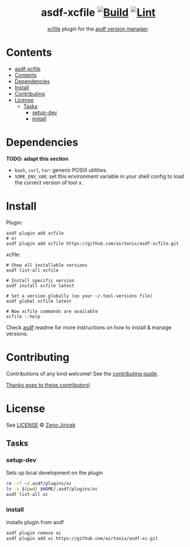 <div align="center">

# asdf-xcfile [![Build](https://github.com/airtonix/asdf-xcfile/actions/workflows/build.yml/badge.svg)](https://github.com/airtonix/asdf-xcfile/actions/workflows/build.yml) [![Lint](https://github.com/airtonix/asdf-xcfile/actions/workflows/lint.yml/badge.svg)](https://github.com/airtonix/asdf-xcfile/actions/workflows/lint.yml)


[xcfile](https://xcfile.dev/) plugin for the [asdf version manager](https://asdf-vm.com).

</div>

# Contents

- [asdf-xcfile  ](#asdf-xcfile--)
- [Contents](#contents)
- [Dependencies](#dependencies)
- [Install](#install)
- [Contributing](#contributing)
- [License](#license)
  - [Tasks](#tasks)
    - [setup-dev](#setup-dev)
    - [install](#install-1)

# Dependencies

**TODO: adapt this section**

- `bash`, `curl`, `tar`: generic POSIX utilities.
- `SOME_ENV_VAR`: set this environment variable in your shell config to load the correct version of tool x.

# Install

Plugin:

```shell
asdf plugin add xcfile
# or
asdf plugin add xcfile https://github.com/airtonix/asdf-xcfile.git
```

xcfile:

```shell
# Show all installable versions
asdf list-all xcfile

# Install specific version
asdf install xcfile latest

# Set a version globally (on your ~/.tool-versions file)
asdf global xcfile latest

# Now xcfile commands are available
xcfile --help
```

Check [asdf](https://github.com/asdf-vm/asdf) readme for more instructions on how to
install & manage versions.

# Contributing

Contributions of any kind welcome! See the [contributing guide](contributing.md).

[Thanks goes to these contributors](https://github.com/airtonix/asdf-xcfile/graphs/contributors)!

# License

See [LICENSE](LICENSE) © [Zeno Jiricek](https://github.com/airtonix/)

## Tasks

### setup-dev

Sets up local development on the plugin

```sh
rm -rf ~/.asdf/plugins/xc
ln -s $(pwd) $HOME/.asdf/plugins/xc
asdf list-all xc
```

### install

installs plugin from asdf

```sh
asdf plugin remove xc
asdf plugin add xc https://github.com/airtonix/asdf-xc.git
```
